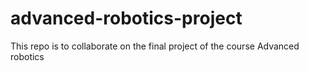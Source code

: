# advanced-robotics-project
This repo is to collaborate on the final project of the course Advanced robotics
